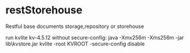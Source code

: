 # restStorehouse
Restful base documents storage,repository or storehouse

run kvlite kv-4.5.12 without secure-config:
 java -Xmx256m -Xms256m -jar lib\kvstore.jar kvlite -root KVROOT -secure-config disable